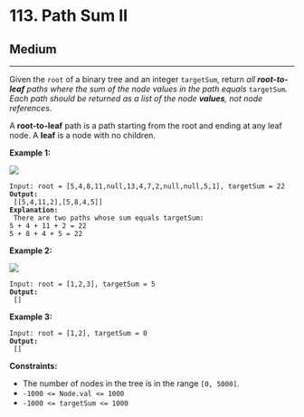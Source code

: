 # 113. Path Sum II

## Medium

***

Given the `root` of a binary tree and an integer `targetSum`, return _all **root-to-leaf** paths where the sum of the node values in the path equals_ `targetSum`_. Each path should be returned as a list of the node **values**, not node references_.

A **root-to-leaf** path is a path starting from the root and ending at any leaf node. A **leaf** is a node with no children.

&#x20;

**Example 1:**

![](https://assets.leetcode.com/uploads/2021/01/18/pathsumii1.jpg)

<pre><code>Input: root = [5,4,8,11,null,13,4,7,2,null,null,5,1], targetSum = 22
<strong>Output:
</strong> [[5,4,11,2],[5,8,4,5]]
<strong>Explanation:
</strong> There are two paths whose sum equals targetSum:
5 + 4 + 11 + 2 = 22
5 + 8 + 4 + 5 = 22</code></pre>

**Example 2:**

![](https://assets.leetcode.com/uploads/2021/01/18/pathsum2.jpg)

<pre><code>Input: root = [1,2,3], targetSum = 5
<strong>Output:
</strong> []</code></pre>

**Example 3:**

<pre><code>Input: root = [1,2], targetSum = 0
<strong>Output:
</strong> []</code></pre>

&#x20;

**Constraints:**

* The number of nodes in the tree is in the range `[0, 5000]`.
* `-1000 <= Node.val <= 1000`
* `-1000 <= targetSum <= 1000`
